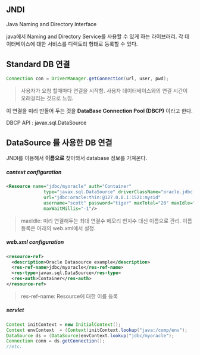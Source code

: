 ## JNDI

Java Naming and Directory Interface

java에서 Naming and Directory Service를 사용할 수 있게 하는 라이브러리.
각 데이터베이스에 대한 서비스를 디렉토리 형태로 등록할 수 있다.

## Standard DB 연결
```java
Connection con = DriverManager.getConnection(url, user, pwd);
```
>사용자가 요청 할때마다 연결을 시작함.
>사용자 데이터베이스와의 연결 시간이 오래걸리는 것으로 느낌.

이 연결을 미리 만들어 두는 것을 **DataBase Connection Pool (DBCP)** 이라고 한다.

DBCP API : javax.sql.DataSource 

## DataSource 를 사용한 DB 연결
JNDI를 이용해서 **이름으로** 찾아와서 database 정보를 가져온다.

##### context configuration
```xml
<Resource name="jdbc/myoracle" auth="Container"
              type="javax.sql.DataSource" driverClassName="oracle.jdbc.OracleDriver"
              url="jdbc:oracle:thin:@127.0.0.1:1521:mysid"
              username="scott" password="tiger" maxTotal="20" maxIdle="5"
              maxWaitMillis="-1"/>
```
>maxIdle: 미리 연결해두는 최대 연결수
>메모리 번지수 대신 이름으로 관리.
>이름 등록은 아래의 web.xml에서 설정.

##### web.xml configuration
```xml
<resource-ref>
  <description>Oracle Datasource example</description>
  <res-ref-name>jdbc/myoracle</res-ref-name>
  <res-type>javax.sql.DataSource</res-type>
  <res-auth>Container</res-auth>
</resource-ref>
```
>res-ref-name: Resource에 대한 이름 등록

##### servlet
```java
Context initContext = new InitialContext();
Context envContext  = (Context)initContext.lookup("java:/comp/env");
DataSource ds = (DataSource)envContext.lookup("jdbc/myoracle");
Connection conn = ds.getConnection();
//etc.
```
<!--stackedit_data:
eyJoaXN0b3J5IjpbLTEwMzg0NTE3MTAsLTU3OTY0Mzc5MCwtMT
M5ODE0NTEzNSwtMjAzOTgzMTg3N119
-->